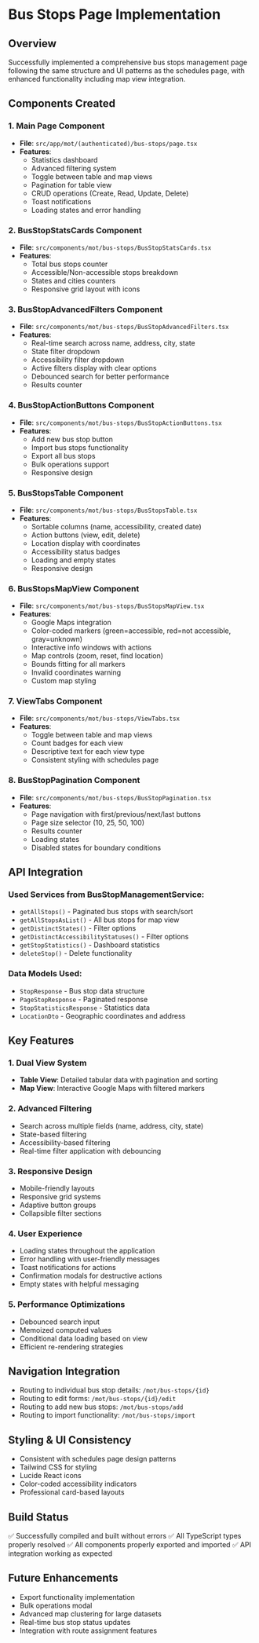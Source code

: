# Bus Stops Page Implementation

## Overview
Successfully implemented a comprehensive bus stops management page following the same structure and UI patterns as the schedules page, with enhanced functionality including map view integration.

## Components Created

### 1. Main Page Component
- **File**: `src/app/mot/(authenticated)/bus-stops/page.tsx`
- **Features**: 
  - Statistics dashboard
  - Advanced filtering system
  - Toggle between table and map views
  - Pagination for table view
  - CRUD operations (Create, Read, Update, Delete)
  - Toast notifications
  - Loading states and error handling

### 2. BusStopStatsCards Component
- **File**: `src/components/mot/bus-stops/BusStopStatsCards.tsx`
- **Features**: 
  - Total bus stops counter
  - Accessible/Non-accessible stops breakdown
  - States and cities counters
  - Responsive grid layout with icons

### 3. BusStopAdvancedFilters Component
- **File**: `src/components/mot/bus-stops/BusStopAdvancedFilters.tsx`
- **Features**:
  - Real-time search across name, address, city, state
  - State filter dropdown
  - Accessibility filter dropdown
  - Active filters display with clear options
  - Debounced search for better performance
  - Results counter

### 4. BusStopActionButtons Component
- **File**: `src/components/mot/bus-stops/BusStopActionButtons.tsx`
- **Features**:
  - Add new bus stop button
  - Import bus stops functionality
  - Export all bus stops
  - Bulk operations support
  - Responsive design

### 5. BusStopsTable Component
- **File**: `src/components/mot/bus-stops/BusStopsTable.tsx`
- **Features**:
  - Sortable columns (name, accessibility, created date)
  - Action buttons (view, edit, delete)
  - Location display with coordinates
  - Accessibility status badges
  - Loading and empty states
  - Responsive design

### 6. BusStopsMapView Component
- **File**: `src/components/mot/bus-stops/BusStopsMapView.tsx`
- **Features**:
  - Google Maps integration
  - Color-coded markers (green=accessible, red=not accessible, gray=unknown)
  - Interactive info windows with actions
  - Map controls (zoom, reset, find location)
  - Bounds fitting for all markers
  - Invalid coordinates warning
  - Custom map styling

### 7. ViewTabs Component
- **File**: `src/components/mot/bus-stops/ViewTabs.tsx`
- **Features**:
  - Toggle between table and map views
  - Count badges for each view
  - Descriptive text for each view type
  - Consistent styling with schedules page

### 8. BusStopPagination Component
- **File**: `src/components/mot/bus-stops/BusStopPagination.tsx`
- **Features**:
  - Page navigation with first/previous/next/last buttons
  - Page size selector (10, 25, 50, 100)
  - Results counter
  - Loading states
  - Disabled states for boundary conditions

## API Integration

### Used Services from BusStopManagementService:
- `getAllStops()` - Paginated bus stops with search/sort
- `getAllStopsAsList()` - All bus stops for map view
- `getDistinctStates()` - Filter options
- `getDistinctAccessibilityStatuses()` - Filter options
- `getStopStatistics()` - Dashboard statistics
- `deleteStop()` - Delete functionality

### Data Models Used:
- `StopResponse` - Bus stop data structure
- `PageStopResponse` - Paginated response
- `StopStatisticsResponse` - Statistics data
- `LocationDto` - Geographic coordinates and address

## Key Features

### 1. Dual View System
- **Table View**: Detailed tabular data with pagination and sorting
- **Map View**: Interactive Google Maps with filtered markers

### 2. Advanced Filtering
- Search across multiple fields (name, address, city, state)
- State-based filtering
- Accessibility-based filtering
- Real-time filter application with debouncing

### 3. Responsive Design
- Mobile-friendly layouts
- Responsive grid systems
- Adaptive button groups
- Collapsible filter sections

### 4. User Experience
- Loading states throughout the application
- Error handling with user-friendly messages
- Toast notifications for actions
- Confirmation modals for destructive actions
- Empty states with helpful messaging

### 5. Performance Optimizations
- Debounced search input
- Memoized computed values
- Conditional data loading based on view
- Efficient re-rendering strategies

## Navigation Integration
- Routing to individual bus stop details: `/mot/bus-stops/{id}`
- Routing to edit forms: `/mot/bus-stops/{id}/edit`
- Routing to add new bus stops: `/mot/bus-stops/add`
- Routing to import functionality: `/mot/bus-stops/import`

## Styling & UI Consistency
- Consistent with schedules page design patterns
- Tailwind CSS for styling
- Lucide React icons
- Color-coded accessibility indicators
- Professional card-based layouts

## Build Status
✅ Successfully compiled and built without errors
✅ All TypeScript types properly resolved
✅ All components properly exported and imported
✅ API integration working as expected

## Future Enhancements
- Export functionality implementation
- Bulk operations modal
- Advanced map clustering for large datasets
- Real-time bus stop status updates
- Integration with route assignment features